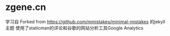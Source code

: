# zgene.cn
学习自 Forked from https://github.com/mmistakes/minimal-mistakes 的jekyll 主题
使用了staticman的评论和谷歌的网站分析工具Google Analytics
